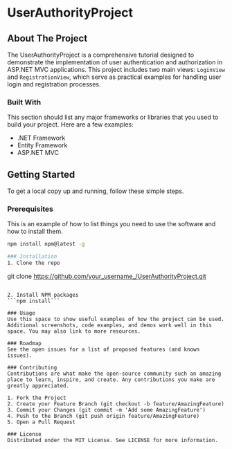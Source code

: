 # UserAuthorityProject

## About The Project

The UserAuthorityProject is a comprehensive tutorial designed to demonstrate the implementation of user authentication and authorization in ASP.NET MVC applications. This project includes two main views: `LoginView` and `RegistrationView`, which serve as practical examples for handling user login and registration processes.

### Built With

This section should list any major frameworks or libraries that you used to build your project. Here are a few examples:
- .NET Framework
- Entity Framework
- ASP.NET MVC

## Getting Started

To get a local copy up and running, follow these simple steps.

### Prerequisites

This is an example of how to list things you need to use the software and how to install them.
```bash
npm install npm@latest -g

### Installation
1. Clone the repo
```
git clone https://github.com/your_username_/UserAuthorityProject.git
```

2. Install NPM packages
```npm install```

### Usage
Use this space to show useful examples of how the project can be used. Additional screenshots, code examples, and demos work well in this space. You may also link to more resources.

### Roadmap
See the open issues for a list of proposed features (and known issues).

### Contributing
Contributions are what make the open-source community such an amazing place to learn, inspire, and create. Any contributions you make are greatly appreciated.

1. Fork the Project
2. Create your Feature Branch (git checkout -b feature/AmazingFeature)
3. Commit your Changes (git commit -m 'Add some AmazingFeature')
4. Push to the Branch (git push origin feature/AmazingFeature)
5. Open a Pull Request

### License
Distributed under the MIT License. See LICENSE for more information.